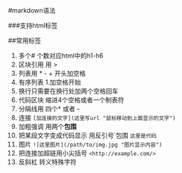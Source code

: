 #markdown语法

###支持html标签 

##常用标签 
1. 多个\# 个数对应html中的h1-h6
2. 区块引用 用 \> 
3. 列表用 \* \- \+ 开头加空格
4. 有序列表 1.加空格开始
5. 换行只需要在换行处加两个空格回车
6. 代码区块 缩进4个空格或者一个制表符
7. 分隔线用 四个* 或者 -
8. 连接 `[加连接的文字](这里写url "鼠标移动到上面显示的文字")`
9. 加粗强调 用两个**包围**
10. 把某段文字变成代码显示 用反引号\`包围  `这里是代码` 
11. 图片 `![这里图片](/path/to/img.jpg "图片显示内容")`
12. 把连接加超链用小尖括号 `<http://example.com/>`
13. 反斜杠 转义特殊字符

